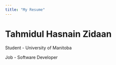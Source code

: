 ```yaml
---
title: "My Resume"
---
```


# Tahmidul Hasnain Zidaan
Student - University of Manitoba


Job - Software Developer
